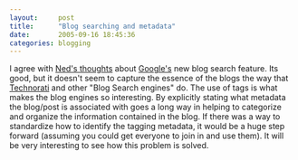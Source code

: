 ```yaml
---
layout:     post
title:      "Blog searching and metadata"
date:       2005-09-16 18:45:36
categories: blogging
---
```

I agree with [Ned's thoughts](http://www.nedbatchelder.com/blog/200509.html#e20050916T074601) about [Google's](http://blogsearch.google.com) new blog search feature. Its good, but it doesn't seem to capture the essence of the blogs the way that [Technorati](http://technorati.com/) and other "Blog Search engines" do. The use of tags is what makes the blog engines so interesting. By explicitly stating what metadata the blog/post is associated with goes a long way in helping to categorize and organize the information contained in the blog. If there was a way to standardize how to identify the tagging metadata, it would be a huge step forward (assuming you could get everyone to join in and use them). It will be very interesting to see how this problem is solved. 
